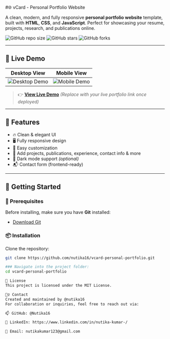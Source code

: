 #🌐 vCard - Personal Portfolio Website

A clean, modern, and fully responsive **personal portfolio website** template, built with **HTML**, **CSS**, and **JavaScript**. Perfect for showcasing your resume, projects, research, and publications online.

![GitHub repo size](https://img.shields.io/github/repo-size/nutika16/vcard-personal-portfolio)
![GitHub stars](https://img.shields.io/github/stars/nutika16/vcard-personal-portfolio?style=social)
![GitHub forks](https://img.shields.io/github/forks/nutika16/vcard-personal-portfolio?style=social)

---

## 📸 Live Demo

| Desktop View                                      | Mobile View                                     |
| ------------------------------------------------- | ----------------------------------------------- |
| ![Desktop Demo](./website-demo-image/desktop.png) | ![Mobile Demo](./website-demo-image/mobile.png) |

> 👉 **[View Live Demo](#)** _(Replace with your live portfolio link once deployed)_

---

## 📂 Features

- 🔥 Clean & elegant UI
- 🖥️ Fully responsive design
- 🎨 Easy customization
- 📄 Add projects, publications, experience, contact info & more
- 🌙 Dark mode support _(optional)_
- 📬 Contact form (frontend-ready)

---

## 🚀 Getting Started

### 🧰 Prerequisites

Before installing, make sure you have **Git** installed:

- [Download Git](https://git-scm.com/downloads)

### 📦 Installation

Clone the repository:

```bash
git clone https://github.com/nutika16/vcard-personal-portfolio.git

### Navigate into the project folder:
cd vcard-personal-portfolio

📄 License
This project is licensed under the MIT License.

🙋‍♀️ Contact
Created and maintained by @nutika16
For collaboration or inquiries, feel free to reach out via:

📫 GitHub: @Nutika16

💼 LinkedIn: https://www.linkedin.com/in/nutika-kumar-/

📧 Email: nutikakumar123@gmail.com
```

